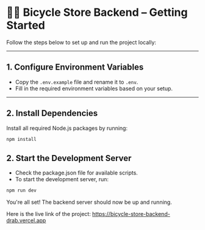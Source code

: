 # 🚴‍♂️ Bicycle Store Backend – Getting Started

Follow the steps below to set up and run the project locally:

---

## 1. Configure Environment Variables

- Copy the `.env.example` file and rename it to `.env`.
- Fill in the required environment variables based on your setup.

---

## 2. Install Dependencies

Install all required Node.js packages by running:

```bash
npm install
```


## 2. Start the Development Server
- Check the package.json file for available scripts.
- To start the development server, run:
```bash
npm run dev
```

 You're all set! The backend server should now be up and running.

 Here is the live link of the project: https://bicycle-store-backend-drab.vercel.app